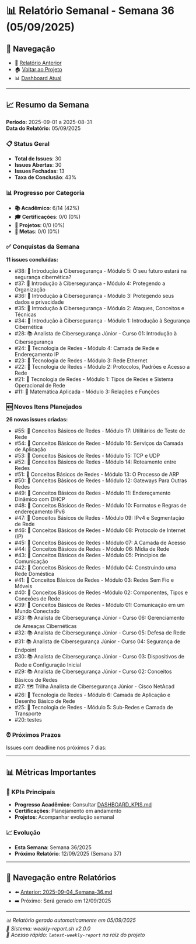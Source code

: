 # 📊 Relatório Semanal - Semana 36 (05/09/2025)

## 🔗 Navegação
- 📄 [Relatório Anterior](./2025-09-04_Semana-36.md)
- 🏠 [Voltar ao Projeto](../../README.md)
- 📊 [Dashboard Atual](../../DASHBOARD_KPIS.md)

---

## 📈 Resumo da Semana
**Período:** 2025-09-01 a 2025-08-31  
**Data do Relatório:** 05/09/2025

### 📋 Status Geral
- **Total de Issues**: 30
- **Issues Abertas**: 30  
- **Issues Fechadas**: 13
- **Taxa de Conclusão**: 43%

### 📊 Progresso por Categoria
- **📚 Acadêmico**: 6/14 (42%)
- **🎓 Certificações**: 0/0 (0%)
- **🚀 Projetos**: 0/0 (0%)
- **🎯 Metas**: 0/0 (0%)

### ✅ Conquistas da Semana
**11 issues concluídas:**
- #38: 📖 Introdução à Cibersegurança - Módulo 5: O seu futuro estará na segurança cibernética?
- #37: 📖 Introdução à Cibersegurança - Módulo 4: Protegendo a Organização
- #36: 📖 Introdução à Cibersegurança - Módulo 3: Protegendo seus dados e privacidade
- #35: 📖 Introdução à Cibersegurança - Módulo 2: Ataques, Conceitos e Técnicas
- #34: 📖 Introdução à Cibersegurança - Módulo 1: Introdução à Segurança Cibernética
- #28: 📚 Analista de Cibersegurança Júnior - Curso 01: Introdução à Cibersegurança
- #24: 📖 Tecnologia de Redes - Módulo 4: Camada de Rede e Endereçamento IP
- #23: 📖 Tecnologia de Redes - Módulo 3: Rede Ethernet
- #22: 📖 Tecnologia de Redes - Módulo 2: Protocolos, Padrões e Acesso a Rede
- #21: 📖 Tecnologia de Redes - Módulo 1: Tipos de Redes e Sistema Operacional de Rede
- #11: 📖 Matemática Aplicada - Módulo 3: Relações e Funções

### 🆕 Novos Itens Planejados
**26 novas issues criadas:**
- #55: 📖 Conceitos Básicos de Redes - Módulo 17: Utilitários de Teste de Rede
- #54: 📖 Conceitos Básicos de Redes - Módulo 16: Serviços da Camada de Aplicação
- #53: 📖 Conceitos Básicos de Redes - Módulo 15: TCP e UDP
- #52: 📖 Conceitos Básicos de Redes - Módulo 14: Roteamento entre Redes
- #51: 📖 Conceitos Básicos de Redes - Módulo 13: O Processo de ARP
- #50: 📖 Conceitos Básicos de Redes - Módulo 12: Gateways Para Outras Redes
- #49: 📖 Conceitos Básicos de Redes - Módulo 11: Endereçamento Dinâmico com DHCP
- #48: 📖 Conceitos Básicos de Redes - Módulo 10: Formatos e Regras de endereçamento IPv6
- #47: 📖 Conceitos Básicos de Redes - Módulo 09: IPv4 e Segmentação de Rede
- #46: 📖 Conceitos Básicos de Redes - Módulo 08: Protocolo de Internet (IP)
- #45: 📖 Conceitos Básicos de Redes - Módulo 07: A Camada de Acesso
- #44: 📖 Conceitos Básicos de Redes - Módulo 06: Mídia de Rede
- #43: 📖 Conceitos Básicos de Redes - Módulo 05: Princípios de Comunicação
- #42: 📖 Conceitos Básicos de Redes - Módulo 04: Construindo uma Rede Doméstica
- #41: 📖 Conceitos Básicos de Redes - Módulo 03: Redes Sem Fio e Móveis
- #40: 📖 Conceitos Básicos de Redes -Módulo 02: Componentes, Tipos e Conexões de Rede
- #39: 📖 Conceitos Básicos de Redes - Módulo 01: Comunicação em um Mundo Conectado
- #33: 📚 Analista de Cibersegurança Júnior - Curso 06: Gerenciamento de Ameaças Cibernéticas
- #32: 📚 Analista de Cibersegurança Júnior - Curso 05: Defesa de Rede
- #31: 📚 Analista de Cibersegurança Júnior - Curso 04: Segurança de Endpoint
- #30: 📚 Analista de Cibersegurança Júnior - Curso 03: Dispositivos de Rede e Configuração Inicial
- #29: 📚 Analista de Cibersegurança Júnior - Curso 02: Conceitos Básicos de Redes
- #27: 🗺️ Trilha Analista de Cibersegurança Júnior - Cisco NetAcad
- #26: 📖 Tecnologia de Redes - Módulo 6: Camada de Aplicação e Desenho Básico de Rede
- #25: 📖 Tecnologia de Redes - Módulo 5: Sub-Redes e Camada de Transporte
- #20: testes

### ⏰ Próximos Prazos
Issues com deadline nos próximos 7 dias:

---

## 📊 Métricas Importantes

### 🎯 KPIs Principais
- **Progresso Acadêmico**: Consultar [DASHBOARD_KPIS.md](../../DASHBOARD_KPIS.md)
- **Certificações**: Planejamento em andamento
- **Projetos**: Acompanhar evolução semanal

### 📈 Evolução
- **Esta Semana**: Semana 36/2025
- **Próximo Relatório**: 12/09/2025 (Semana 37)

---

## 🔄 Navegação entre Relatórios
- ⬅️ [Anterior: 2025-09-04_Semana-36.md](./2025-09-04_Semana-36.md)
- ➡️ Próximo: Será gerado em 12/09/2025

---

*📊 Relatório gerado automaticamente em 05/09/2025*  
*🤖 Sistema: weekly-report.sh v2.0.0*  
*🔗 Acesso rápido: `latest-weekly-report` na raiz do projeto*

